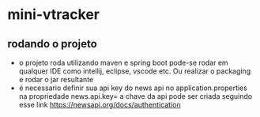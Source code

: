 # mini-vtracker

## rodando o projeto
- o projeto roda utilizando maven e spring boot pode-se rodar em qualquer IDE como intellij, eclipse, vscode etc. Ou realizar o packaging e rodar o jar resultante
- é necessario definir sua api key do news api no application.properties na propriedade news.api.key= a chave da api pode ser criada seguindo esse link https://newsapi.org/docs/authentication
